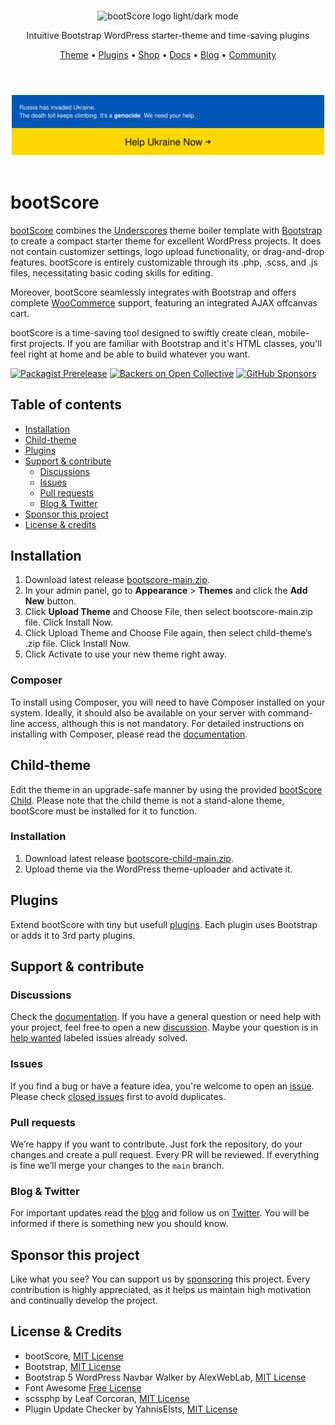 <br>
<div align="center">
<p>
  <picture>
    <source media="(prefers-color-scheme: dark)" srcset="https://github-production-user-asset-6210df.s3.amazonaws.com/51531217/279796754-be3e5050-8bcc-478c-aac8-d3522b9af351.svg">
    <source media="(prefers-color-scheme: light)" srcset="https://user-images.githubusercontent.com/51531217/279796586-11ab7ee1-aff5-4960-99eb-c21c0ccbdec5.svg">
    <img alt="bootScore logo light/dark mode" src="https://user-images.githubusercontent.com/51531217/279796586-11ab7ee1-aff5-4960-99eb-c21c0ccbdec5.svg" height="50">
  </picture>
</p>

  Intuitive Bootstrap WordPress starter-theme and time-saving plugins

  [Theme](https://bootscore.me/theme/) • [Plugins](https://bootscore.me/plugins/) • [Shop](https://bootscore.me/shop/) • [Docs](https://bootscore.me/documentation/) • [Blog](https://bootscore.me/blog/) • [Community](https://github.com/orgs/bootscore/discussions)

<h1></h1>
</div>

<br>
<div align="center">
  <a href="https://vshymanskyy.github.io/StandWithUkraine"><img src="https://raw.githubusercontent.com/vshymanskyy/StandWithUkraine/main/banner2-direct.svg" width="500"></a>
</div>
<br>

# bootScore
[bootScore](https://bootscore.me) combines the [Underscores](https://underscores.me) theme boiler template with [Bootstrap](https://getbootstrap.com) to create a compact starter theme for excellent WordPress projects. It does not contain customizer settings, logo upload functionality, or drag-and-drop features. bootScore is entirely customizable through its .php, .scss, and .js files, necessitating basic coding skills for editing.

Moreover, bootScore seamlessly integrates with Bootstrap and offers complete [WooCommerce](https://woo.com/) support, featuring an integrated AJAX offcanvas cart.

bootScore is a time-saving tool designed to swiftly create clean, mobile-first projects. If you are familiar with Bootstrap and it's HTML classes, you'll feel right at home and be able to build whatever you want.

[![Packagist Prerelease](https://img.shields.io/packagist/vpre/bootscore/bootscore?logo=packagist&logoColor=fff)](https://packagist.org/packages/bootscore/bootscore)
[![Backers on Open Collective](https://img.shields.io/opencollective/backers/bootscore?logo=opencollective&logoColor=fff)](https://opencollective.com/bootscore)
[![GitHub Sponsors](https://img.shields.io/github/sponsors/bootscore?logo=github)](https://github.com/sponsors/bootscore)

## Table of contents
- [Installation](#installation)
- [Child-theme](#child-theme)
- [Plugins](#plugins)
- [Support & contribute](#support--contribute)
  - [Discussions](#discussions)
  - [Issues](#issues)
  - [Pull requests](#pull-requests)
  - [Blog & Twitter](#blog--twitter)
- [Sponsor this project](#sponsor-this-project)
- [License & credits](#license--credits)

## Installation
1. Download latest release [bootscore-main.zip](https://github.com/bootscore/bootscore/releases/latest/download/bootscore-main.zip).
2. In your admin panel, go to **Appearance** > **Themes** and click the **Add New** button.
3. Click **Upload Theme** and Choose File, then select bootscore-main.zip file. Click Install Now.
4. Click Upload Theme and Choose File again, then select child-theme’s .zip file. Click Install Now.
5. Click Activate to use your new theme right away.

### Composer
To install using Composer, you will need to have Composer installed on your system. Ideally, it should also be available on your server with command-line access, although this is not mandatory. For detailed instructions on installing with Composer, please read the [documentation](https://bootscore.me/documentation/installation/#Composer).

## Child-theme
Edit the theme in an upgrade-safe manner by using the provided [bootScore Child](https://github.com/bootscore/bootscore-child). Please note that the child theme is not a stand-alone theme, bootScore must be installed for it to function.

### Installation
1. Download latest release [bootscore-child-main.zip](https://github.com/bootscore/bootscore-child/releases/latest/download/bootscore-child-main.zip).
2. Upload theme via the WordPress theme-uploader and activate it.

## Plugins
Extend bootScore with tiny but usefull [plugins](https://bootscore.me/plugins/). Each plugin uses Bootstrap or adds it to 3rd party plugins.

## Support & contribute

### Discussions
Check the [documentation](https://bootscore.me/category/documentation/). If you have a general question or need help with your project, feel free to open a new [discussion](https://github.com/orgs/bootscore/discussions). Maybe your question is in [help wanted](https://github.com/bootscore/bootscore/issues?q=is%3Aissue+label%3A%22help+wanted%22+) labeled issues already solved.

### Issues
If you find a bug or have a feature idea, you're welcome to open an [issue](https://github.com/bootscore/bootscore/issues). Please check [closed issues](https://github.com/bootscore/bootscore/issues?q=is%3Aissue+is%3Aclosed) first to avoid duplicates.

### Pull requests
We’re happy if you want to contribute. Just fork the repository, do your changes and create a pull request. Every PR will be reviewed. If everything is fine we’ll merge your changes to the `main` branch.

### Blog & Twitter
For important updates read the [blog](https://bootscore.me/category/blog/) and follow us on [Twitter](https://twitter.com/_bootscore). You will be informed if there is something new you should know.

## Sponsor this project
Like what you see? You can support us by [sponsoring](https://github.com/sponsors/bootscore) this project. Every contribution is highly appreciated, as it helps us maintain high motivation and continually develop the project.

## License & Credits
- bootScore, [MIT License](https://github.com/bootscore/bootscore/blob/main/LICENSE)
- Bootstrap, [MIT License](https://github.com/twbs/bootstrap/blob/main/LICENSE)
- Bootstrap 5 WordPress Navbar Walker by AlexWebLab, [MIT License](https://github.com/AlexWebLab/bootstrap-5-wordpress-navbar-walker/blob/main/LICENSE)
- Font Awesome [Free License](https://fontawesome.com/license/free)
- scssphp by Leaf Corcoran, [MIT License](https://github.com/scssphp/scssphp/blob/master/LICENSE.md)
- Plugin Update Checker by YahnisElsts, [MIT License](https://github.com/YahnisElsts/plugin-update-checker/blob/master/license.txt)
